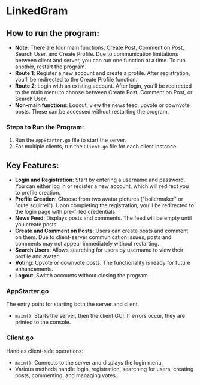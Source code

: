# LinkedGram

## How to run the program:
- **Note**: There are four main functions: Create Post, Comment on Post, Search User, and Create Profile. Due to communication limitations between client and server, you can run one function at a time. To run another, restart the program.
- **Route 1**: Register a new account and create a profile. After registration, you'll be redirected to the Create Profile function.
- **Route 2**: Login with an existing account. After login, you’ll be redirected to the main menu to choose between Create Post, Comment on Post, or Search User.
- **Non-main functions**: Logout, view the news feed, upvote or downvote posts. These can be accessed without restarting the program.

### Steps to Run the Program:
1. Run the `AppStarter.go` file to start the server.
2. For multiple clients, run the `Client.go` file for each client instance.

## Key Features:
- **Login and Registration**: Start by entering a username and password. You can either log in or register a new account, which will redirect you to profile creation.
- **Profile Creation**: Choose from two avatar pictures ("boilermaker" or "cute squirrel"). Upon completing the registration, you'll be redirected to the login page with pre-filled credentials.
- **News Feed**: Displays posts and comments. The feed will be empty until you create posts.
- **Create and Comment on Posts**: Users can create posts and comment on them. Due to client-server communication issues, posts and comments may not appear immediately without restarting.
- **Search Users**: Allows searching for users by username to view their profile and avatar.
- **Voting**: Upvote or downvote posts. The functionality is ready for future enhancements.
- **Logout**: Switch accounts without closing the program.

### AppStarter.go
The entry point for starting both the server and client.

- `main()`: Starts the server, then the client GUI. If errors occur, they are printed to the console.

### Client.go
Handles client-side operations:
- `main()`: Connects to the server and displays the login menu.
- Various methods handle login, registration, searching for users, creating posts, commenting, and managing votes.
